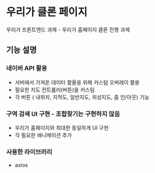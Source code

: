 # 우리가 클론 페이지

우리가 프론트엔드 과제 - 우리가 홈페이지 클론 진행 과제

## 기능 설명

### 네이버 API 활용

- 서버에서 가져온 데이터 활욜을 위해 커스텀 오버레이 활용
- 필요한 지도 컨트롤러(버튼)을 커스텀
- 각 버튼 ( 내위치, 지적도, 일반지도, 위성지도, 줌 인/아웃) 기능

### 구역 검색 UI 구현 - 조합찾기는 구현하지 않음

- 우리가 홈페이지와 최대한 동일하게 UI 구현
- 각 필요한 애니메이션 추가

### 사용한 라이브러리
- axios